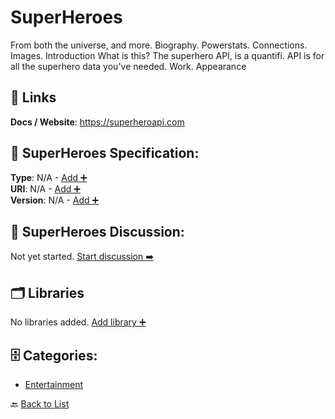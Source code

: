 # SuperHeroes

From both the universe, and more. Biography. Powerstats. Connections.  Images.  Introduction What is this? The superhero API, is a quantifi. API is for all the superhero data you've needed. Work.  Appearance

##  🔗 Links
**Docs / Website**: https://superheroapi.com

## 🧬 SuperHeroes Specification:
**Type**: N/A - [Add ➕](https://github.com/apis-list/apis-list/edit/main/apis.yaml#18649)  
**URI**: N/A - [Add ➕](https://github.com/apis-list/apis-list/edit/main/apis.yaml#18649)  
**Version**: N/A - [Add ➕](https://github.com/apis-list/apis-list/edit/main/apis.yaml#18649)

## 💬 SuperHeroes Discussion:
Not yet started. [Start discussion ➡️](https://github.com/apis-list/apis-list/discussions/new)

## 🗂️ Libraries

No libraries added. [Add library ➕](https://github.com/apis-list/apis-list/edit/main/apis.yaml#18649)    


## 🗄️ Categories:
- [Entertainment](https://github.com/apis-list/apis-list#entertainment-)

🔙  [Back to List](https://github.com/apis-list/apis-list)
